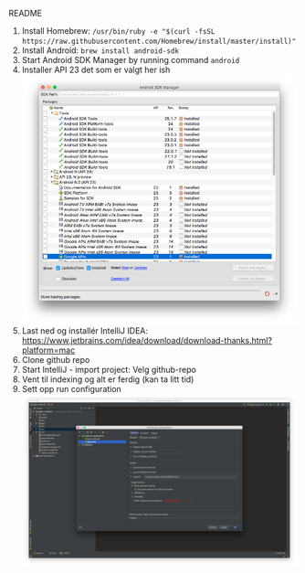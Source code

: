 README

1. Install Homebrew: `/usr/bin/ruby -e "$(curl -fsSL https://raw.githubusercontent.com/Homebrew/install/master/install)"`
2. Install Android: `brew install android-sdk`
3. Start Android SDK Manager by running command `android`
4. Installer API 23 det som er valgt her ish ![alt text](./android-sdk.png "Android SDK ")
3. Last ned og installér IntelliJ IDEA: https://www.jetbrains.com/idea/download/download-thanks.html?platform=mac
4. Clone github repo
5. Start IntelliJ - import project: Velg github-repo
6. Vent til indexing og alt er ferdig (kan ta litt tid)
7. Sett opp run configuration ![alt text](./run-config.png "Run config")
